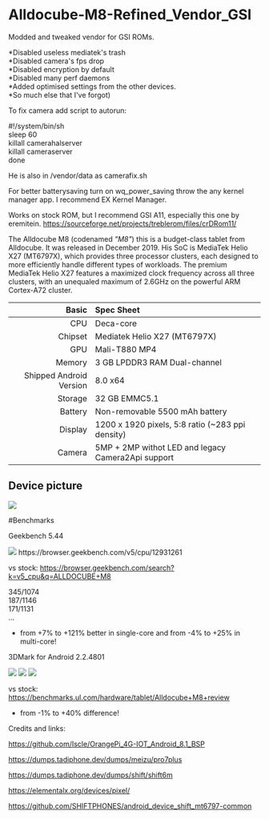 # Alldocube-M8-Refined_Vendor_GSI
Modded and tweaked vendor for GSI ROMs.

*Disabled useless mediatek's trash   
*Disabled camera's fps drop   
*Disabled encryption by default   
*Disabled many perf daemons   
*Added optimised settings from the other devices.    
*So much else that I've forgot)   

To fix camera add script to autorun: 


#!/system/bin/sh   
sleep 60    
killall camerahalserver   
killall cameraserver   
done    

He is also in /vendor/data as camerafix.sh

For better batterysaving turn on wq_power_saving throw the any kernel manager app. I recommend EX Kernel Manager.
    
Works on stock ROM, but I recommend GSI A11, especially this one by eremitein.
https://sourceforge.net/projects/treblerom/files/crDRom11/

The Alldocube M8 (codenamed _"M8"_) this is a budget-class tablet from Alldocube.
It was released in December 2019. His SoC is MediaTek Helio X27 (MT6797X), which provides three processor clusters, each designed to more efficiently handle different types of workloads. The premium MediaTek Helio X27 features a maximized clock frequency across all three clusters, with an unequaled maximum of 2.6GHz on the powerful ARM Cortex-A72 cluster.


| Basic                   | Spec Sheet                                                                                                                     |
| -----------------------:|:------------------------------------------------------------------------------------------------------------------------------ |
| CPU                     | Deca-core                                                                                                                      |
| Chipset                 | Mediatek Helio X27 (MT6797X)                                                                                                   |
| GPU                     | Mali-T880 MP4                                                                                                                  |
| Memory                  | 3 GB LPDDR3 RAM Dual-channel                                                                                                   |
| Shipped Android Version | 8.0 x64                                                                                                                        |
| Storage                 | 32 GB EMMC5.1                                                                                                                  |
| Battery                 | Non-removable 5500 mAh battery                                                                                                 |
| Display                 | 1200 x 1920 pixels, 5:8 ratio (~283 ppi density)                                                                               |
| Camera                  | 5MP + 2MP withot LED and legacy Camera2Api support                                                                             | 

## Device picture
<img src="https://github.com/LordArrin/different_trash/blob/fc37bd7d1ec60dcd12391efbf78bfbe168598464/alldocube-m8-fill.jpg"/>

#Benchmarks   

Geekbench 5.44  

<img src="https://github.com/LordArrin/different_trash/blob/main/viber_2022-02-22_09-02-03-278-lines-scale-0_50x-gigapixel.jpg"/>    
https://browser.geekbench.com/v5/cpu/12931261

vs stock: https://browser.geekbench.com/search?k=v5_cpu&q=ALLDOCUBE+M8 

345/1074   
187/1146   
171/1131   
...  
- from +7% to +121% better in single-core and from -4% to +25% in multi-core!

3DMark for Android 2.2.4801  

<img src="https://github.com/LordArrin/different_trash/blob/main/2022-02-22_09-56-15-002-gigapixel-lines-scale-0_50x%20(1).jpg"/>   
<img src="https://github.com/LordArrin/different_trash/blob/main/2022-02-22_09-56-15-002-gigapixel-lines-scale-0_50x%20(2).jpg"/>    
<img src="https://github.com/LordArrin/different_trash/blob/main/2022-02-22_09-56-15-002-gigapixel-lines-scale-0_50x%20(3).jpg"/>    

vs stock: https://benchmarks.ul.com/hardware/tablet/Alldocube+M8+review

- from -1% to +40% difference!

Credits and links: 

https://github.com/Iscle/OrangePi_4G-IOT_Android_8.1_BSP

https://dumps.tadiphone.dev/dumps/meizu/pro7plus

https://dumps.tadiphone.dev/dumps/shift/shift6m
         
https://elementalx.org/devices/pixel/

https://github.com/SHIFTPHONES/android_device_shift_mt6797-common
